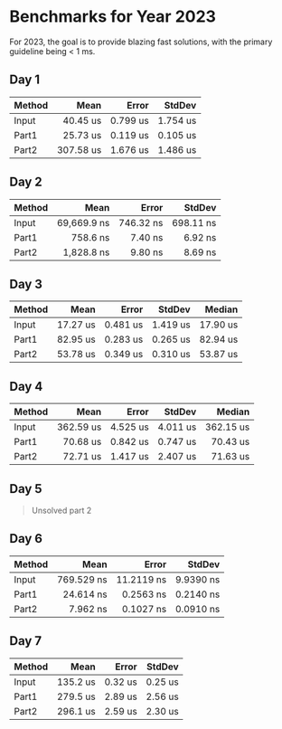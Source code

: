 ﻿# Benchmarks for Year 2023

For 2023, the goal is to provide blazing fast solutions, with the primary guideline being < 1 ms.

## Day 1

| Method |      Mean |    Error |   StdDev |
|------- |----------:|---------:|---------:|
|  Input |  40.45 us | 0.799 us | 1.754 us |
|  Part1 |  25.73 us | 0.119 us | 0.105 us |
|  Part2 | 307.58 us | 1.676 us | 1.486 us |

## Day 2

| Method |        Mean |     Error |    StdDev |
|------- |------------:|----------:|----------:|
|  Input | 69,669.9 ns | 746.32 ns | 698.11 ns |
|  Part1 |    758.6 ns |   7.40 ns |   6.92 ns |
|  Part2 |  1,828.8 ns |   9.80 ns |   8.69 ns |

## Day 3

| Method |     Mean |    Error |   StdDev |   Median |
|------- |---------:|---------:|---------:|---------:|
|  Input | 17.27 us | 0.481 us | 1.419 us | 17.90 us |
|  Part1 | 82.95 us | 0.283 us | 0.265 us | 82.94 us |
|  Part2 | 53.78 us | 0.349 us | 0.310 us | 53.87 us |

## Day 4

| Method |      Mean |    Error |   StdDev |    Median |
|------- |----------:|---------:|---------:|----------:|
|  Input | 362.59 us | 4.525 us | 4.011 us | 362.15 us |
|  Part1 |  70.68 us | 0.842 us | 0.747 us |  70.43 us |
|  Part2 |  72.71 us | 1.417 us | 2.407 us |  71.63 us |

## Day 5

> Unsolved part 2

## Day 6

| Method |       Mean |      Error |    StdDev |
|------- |-----------:|-----------:|----------:|
|  Input | 769.529 ns | 11.2119 ns | 9.9390 ns |
|  Part1 |  24.614 ns |  0.2563 ns | 0.2140 ns |
|  Part2 |   7.962 ns |  0.1027 ns | 0.0910 ns |

## Day 7

| Method |     Mean |   Error |  StdDev |
|------- |---------:|--------:|--------:|
|  Input | 135.2 us | 0.32 us | 0.25 us |
|  Part1 | 279.5 us | 2.89 us | 2.56 us |
|  Part2 | 296.1 us | 2.59 us | 2.30 us |
